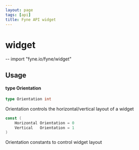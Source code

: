 ```yaml
---
layout: page
tags: [api]
title: Fyne API widget
---
```


# widget
--
    import "fyne.io/fyne/widget"

## Usage

#### type Orientation

```go
type Orientation int
```

Orientation controls the horizontal/vertical layout of a widget

```go
const (
	Horizontal Orientation = 0
	Vertical   Orientation = 1
)
```
Orientation constants to control widget layout
